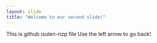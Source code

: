 ```yaml
---
layout: slide
title: "Welcome to our second slide!"
---
```

This is github isulen-rizp file
Use the left arrow to go back!
